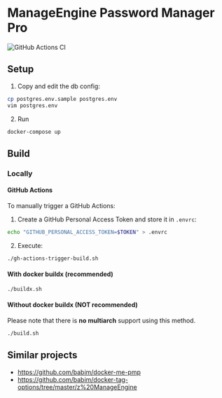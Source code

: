 # ManageEngine Password Manager Pro

![GitHub Actions CI](https://github.com/post-luxembourg/docker-pmp/workflows/GitHub%20Actions%20CI/badge.svg)

## Setup

1. Copy and edit the db config:

```bash
cp postgres.env.sample postgres.env
vim postgres.env
```

2. Run

```bash
docker-compose up
```

## Build

### Locally

#### GitHub Actions

To manually trigger a GitHub Actions:

1. Create a GitHub Personal Access Token and store it in `.envrc`:

```bash
echo "GITHUB_PERSONAL_ACCESS_TOKEN=$TOKEN" > .envrc
```

2. Execute:

```bash
./gh-actions-trigger-build.sh
```

#### With docker buildx (recommended)

```bash
./buildx.sh
```

#### Without docker buildx (NOT recommended)

Please note that there is **no multiarch** support using this method.

```bash
./build.sh
```

## Similar projects

- https://github.com/babim/docker-me-pmp
- https://github.com/babim/docker-tag-options/tree/master/z%20ManageEngine
